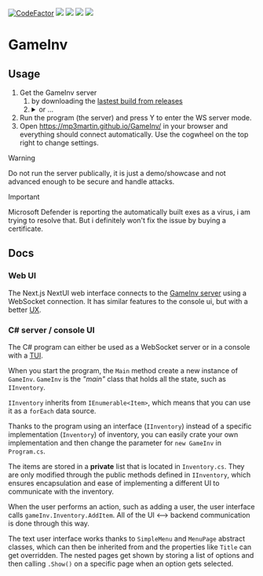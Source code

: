 [![CodeFactor](https://www.codefactor.io/repository/github/MP3Martin/GameInv/badge)](#/)
[<img src="https://img.shields.io/github/license/MP3Martin/GameInv">](#/)
[<img src="https://img.shields.io/github/stars/MP3Martin/GameInv?style=flat">](#/)
[<img src="https://img.shields.io/github/forks/MP3Martin/GameInv?style=flat">](#/)
[<img src="https://img.shields.io/github/issues/MP3Martin/GameInv">](#/)

# GameInv

## Usage

1. Get the GameInv server
   1. by downloading the [lastest build from releases](https://github.com/MP3Martin/GameInv/releases/latest/)
   2. <details><summary>or ...</summary>or download the <a href="https://download-directory.github.io/?url=https%3A%2F%2Fgithub.com%2FMP3Martin%2FGameInv%2Ftree%2Fmain%2Fserver">server folder</a>, extract it and open it in your favourite IDE, install the required dependencies, modify the code however you want and run the program. Or just use any other way to build the project.</details>
2. Run the program (the server) and press Y to enter the WS server mode.
3. Open https://mp3martin.github.io/GameInv/ in your browser and everything should connect automatically. Use the cogwheel on the top right to change settings.

> [!WARNING]  
> Do not run the server publically, it is just a demo/showcase and not advanced enough to be secure and handle attacks.

> [!IMPORTANT]  
> Microsoft Defender is reporting the automatically built exes as a virus, i am trying to resolve that. But i definitely won't fix the issue by buying a certificate.

## Docs

### Web UI

The Next.js NextUI web interface connects to the [GameInv server](#c-server--console-ui) using a WebSocket connection. It has similar features to the console ui, but with a better [UX](https://en.wikipedia.org/wiki/User_experience_design).

### C# server / console UI

The C# program can either be used as a WebSocket server or in a console with a [TUI](https://en.wikipedia.org/wiki/Text-based_user_interface).

When you start the program, the `Main` method create a new instance of `GameInv`. `GameInv` is the _"main"_ class that holds all the state, such as `IInventory`.

`IInventory` inherits from `IEnumerable<Item>`, which means that you can use it as a `forEach` data source.

Thanks to the program using an interface (`IInventory`) instead of a specific implementation (`Inventory`) of inventory, you can easily crate your own implementation and then change the parameter for `new GameInv` in `Program.cs`.

The items are stored in a **private** list that is located in `Inventory.cs`. They are only modified through the public methods defined in `IInventory`, which ensures encapsulation and ease of implementing a different UI to communicate with the inventory.

When the user performs an action, such as adding a user, the user interface calls `gameInv.Inventory.AddItem`. All of the UI <--> backend communication is done through this way.

The text user interface works thanks to `SimpleMenu` and `MenuPage` abstract classes, which can then be inherited from and the properties like `Title` can get overridden. The nested pages get shown by storing a list of options and then calling `.Show()` on a specific page when an option gets selected.
